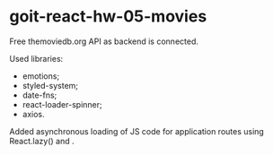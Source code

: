 # goit-react-hw-05-movies

Free themoviedb.org API as backend is connected.

Used libraries:

- emotions;
- styled-system;
- date-fns;
- react-loader-spinner;
- axios.

Added asynchronous loading of JS code for application routes using React.lazy()
and <Suspense>.
